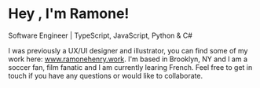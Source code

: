 # Hey , I'm Ramone! 

Software Engineer | TypeScript, JavaScript, Python & C#  

I was previously a UX/UI designer and illustrator, you can find some of my work here: www.ramonehenry.work. 
I'm based in Brooklyn, NY and I am a soccer fan, film fanatic and I am currently learing French. Feel free to get in touch if you have any questions or would like to collaborate. 
 
